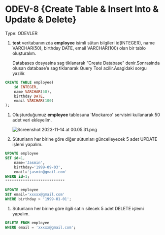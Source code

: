 # ODEV-8 {Create Table & Insert Into & Update & Delete}

Type: ODEVLER

1. **test** veritabanınızda **employee** isimli sütun bilgileri id(INTEGER), name VARCHAR(50), birthday DATE, email VARCHAR(100) olan bir tablo oluşturalım.
    
    Databases dosyasina sag tiklanarak “Create Database” denir.Sonrasinda olusan database’e sag tiklanarak Query Tool acilir.Asagidaki sorgu yazilir.
    

```sql
CREATE TABLE employee(
	id INTEGER,
	name VARCHAR(50),
	birthday DATE,
	email VARCHAR(100)
);
```

1. Oluşturduğumuz **employee** tablosuna 'Mockaroo' servisini kullanarak 50 adet veri ekleyelim.
    
    ![Screenshot 2023-11-14 at 00.05.31.png](ODEV-8%20%7BCreate%20Table%20&%20Insert%20Into%20&%20Update%20&%20Dele%20cef7db252b984aedb636aabd1f6d61b7/Screenshot_2023-11-14_at_00.05.31.png)
    
2. Sütunların her birine göre diğer sütunları güncelleyecek 5 adet UPDATE işlemi yapalım.

```sql
UPDATE employee
SET id=1,
	name='Jasmin',
	birthday='1999-09-03',
	email='jasmin@gmail.com'
WHERE id=1;
***************************

UPDATE employee
SET email='xxxxx@gmail.com'
WHERE birthday > '1999-01-01';
```

1. Sütunların her birine göre ilgili satırı silecek 5 adet DELETE işlemi yapalım.

```sql
DELETE FROM employee
WHERE email = 'xxxxx@gmail.com';
```